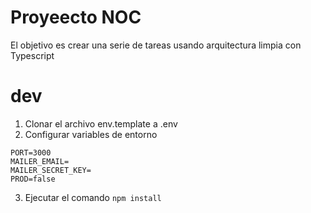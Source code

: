 # Proyeecto NOC

El objetivo es crear una serie de tareas usando arquitectura limpia con Typescript

# dev

1. Clonar el archivo env.template a .env
2. Configurar variables de entorno

```
PORT=3000
MAILER_EMAIL=
MAILER_SECRET_KEY=
PROD=false
```

3. Ejecutar el comando `npm install`
